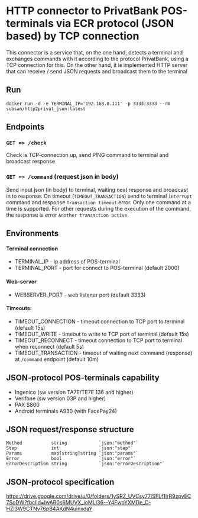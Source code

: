 # HTTP connector to PrivatBank POS-terminals via ECR protocol (JSON based) by TCP connection

This connector is a service that, on the one hand, detects a terminal and exchanges commands with it according to the
protocol PrivatBank, using a TCP connection for this. On the other hand, it is implemented HTTP server that can receive
/ send JSON requests and broadcast them to the terminal

## Run

`docker run -d -e TERMINAL_IP='192.168.0.111' -p 3333:3333 --rm subsan/http2privat_json:latest`

## Endpoints

### `GET => /check`

Check is TCP-connection up, send PING command to terminal and broadcast response

### `GET => /command` (request json in body)

Send input json (in body) to terminal, waiting next response and broadcast in to response.
On timeout (`TIMEOUT_TRANSACTION`) send to terminal `interrupt` command and response `Transaction timeout` error.
Only one command at a time is supported. For other requests during the execution of the command, the response
is error `Another transaction active`.

## Environments

#### Terminal connection

- TERMINAL_IP - ip address of POS-terminal
- TERMINAL_PORT - port for connect to POS-terminal (default 2000)

#### Web-server

- WEBSERVER_PORT - web listener port (default 3333)

#### Timeouts:

- TIMEOUT_CONNECTION - timeout connection to TCP port to terminal (default 15s)
- TIMEOUT_WRITE - timeout to write to TCP port of terminal (default 15s)
- TIMEOUT_RECONNECT - timeout connection to TCP port to terminal when reconnect (default 5s)
- TIMEOUT_TRANSACTION - timeout of waiting next command (response) at `/command` endpoint (default 10m)

## JSON-protocol POS-terminals capability

- Ingenico (sw version TA7E/TE7E 136 and higher)
- Verifone (sw version 03P and higher)
- PAX S800
- Android terminals A930 (with FacePay24)

## JSON request/response structure

```
Method           string            `json:"method"`
Step             int               `json:"step"`
Params           map[string]string `json:"params"`
Error            bool              `json:"error"`
ErrorDescription string            `json:"errorDescription"`
```

## JSON-protocol specification

https://drive.google.com/drive/u/0/folders/1ySRZ_UVCsy77iSFLf1IrR9zpvEC7SoDW?fbclid=IwAR0s6MUVX_ioMLI36--Y4FwoYXMDe_C-HZl3W9CTNv76pB4AKdN4uinxdaY